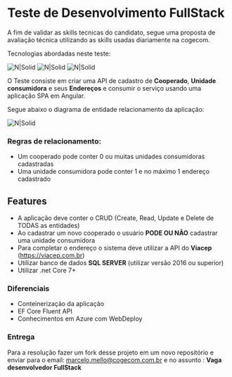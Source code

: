 # Teste de Desenvolvimento FullStack

A fim de validar as skills tecnicas do candidato, segue uma proposta de avaliação técnica utilizando as skills usadas diariamente na cogecom.

Tecnologias abordadas neste teste:

![N|Solid](https://img.shields.io/badge/.NET-5C2D91?style=for-the-badge&logo=.net&logoColor=white) ![N|Solid](https://img.shields.io/badge/Node.js-43853D?style=for-the-badge&logo=node.js&logoColor=white) ![N|Solid](https://img.shields.io/badge/Angular-DD0031?style=for-the-badge&logo=angular&logoColor=white)

O Teste consiste em criar uma API de cadastro de **Cooperado**, **Unidade consumidora** e seus **Endereços** e consumir o serviço usando uma aplicação SPA em Angular.

Segue abaixo o diagrama de entidade relacionamento da aplicação:

![N|Solid](https://cogecomboble.blob.core.windows.net/templates/diagrama_teste.jpg)

### Regras de relacionamento:
- Um cooperado pode conter 0 ou muitas unidades consumidoras cadastradas
- Uma unidade consumidora pode conter 1 e no máximo 1 endereço cadastrado

## Features

- A aplicação deve conter o CRUD (Create, Read, Update e Delete de TODAS as entidades)
- Ao cadastrar um novo cooperado o usuário **PODE OU NÃO** cadastrar uma unidade consumidora
- Para completar o endereço o sistema deve utilizar a API do **Viacep** (https://viacep.com.br)
- Utilizar banco de dados **SQL SERVER** (utilizar versão 2016 ou superior)
- Utilizar .net Core 7+


### Diferenciais
 - Conteinerização da aplicação
 - EF Core Fluent API 
 - Conhecimentos em Azure com WebDeploy
 

### Entrega
Para a resolução fazer um fork desse projeto em um novo repositório e enviar para o email: marcelo.mello@cogecom.com.br e no assunto : **Vaga desenvolvedor FullStack**
